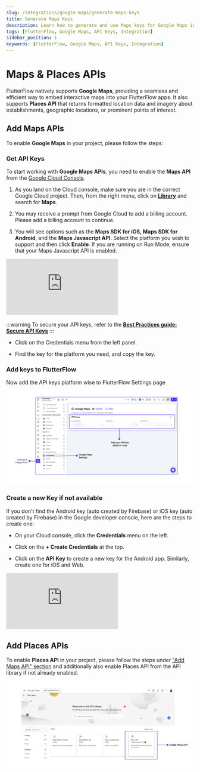 ```yaml
---
slug: /integrations/google-maps/generate-maps-keys
title: Generate Maps Keys
description: Learn how to generate and use Maps keys for Google Maps integration in your FlutterFlow app.
tags: [FlutterFlow, Google Maps, API Keys, Integration]
sidebar_position: 1
keywords: [FlutterFlow, Google Maps, API Keys, Integration]
---
```


# Maps & Places APIs

FlutterFlow natively supports **Google Maps**, providing a seamless and efficient way to embed
interactive maps into your FlutterFlow apps. It also supports **Places API** that returns formatted location data and imagery about establishments, geographic locations, or prominent points of interest.

## Add Maps APIs

To enable **Google Maps** in your project, please follow the steps:

### Get API Keys

To start working with **Google Maps APIs**, you need to enable the **Maps API** from the [Google
Cloud Console](https://console.cloud.google.com/).

1. As you land on the Cloud console, make sure you are in the correct Google Cloud project. Then,
  from the right menu, click on [**Library**](https://console.cloud.google.com/apis/library) and
  search for **Maps**.

2. You may receive a prompt from Google Cloud to add a billing account. Please add a billing account
  to continue.

3. You will see options such as the **Maps SDK for iOS, Maps SDK for Android**, and the **Maps
  Javascript API**. Select the platform you wish to support and then click **Enable**.
  If you are running on Run Mode, ensure that your Maps Javascript API is enabled.

<div class="video-container"><iframe src="https://www.loom.
com/embed/b1f6d8ddcc44492a92f833dafa619ec0" frameborder="0" allow="accelerometer; autoplay; clipboard-write; encrypted-media; gyroscope; picture-in-picture; web-share" referrerpolicy="strict-origin-when-cross-origin" allowfullscreen></iframe></div>
<p></p>

:::warning
To secure your API keys, refer to the [**Best Practices guide: Secure API Keys**](..%2F..%2Fcloud%2Frestrict-keys.md)
:::

- Click on the Credentials menu from the left panel.

- Find the key for the platform you need, and copy the key.

### Add keys to FlutterFlow

Now add the API keys platform wise to FlutterFlow Settings page

![g-maps-settings.png](..%2Fimgs%2Fg-maps-settings.png)

### Create a new Key if not available

If you don't find the Android key (auto created by Firebase) or iOS key (auto created by
Firebase) in the Google developer console, here are the steps to create one:

- On your Cloud console, click the **Credentials** menu on the left.

- Click on the **+ Create Credentials** at the top.

- Click on the **API Key** to create a new key for the Android app. Similarly, create one for
  iOS and Web.

<div class="video-container"><iframe src="https://www.loom.
com/embed/2c644aa950c44f76b19c6787784cf3b5?sid=3e22206e-4b4b-4734-b842-0c644d32f344" frameborder="0" allow="accelerometer; autoplay; clipboard-write; encrypted-media; gyroscope; picture-in-picture; web-share" referrerpolicy="strict-origin-when-cross-origin" allowfullscreen></iframe></div>


## Add Places APIs

To enable **Places API** in your project, please follow the steps under 
["Add Maps API" section](#add-maps-apis) and additionally also enable Places API from the API 
library if not 
already enabled. 

![places-api.png](imgs/places-api.png)


